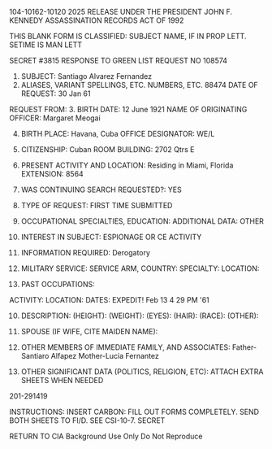 104-10162-10120 2025 RELEASE UNDER THE PRESIDENT JOHN F. KENNEDY ASSASSINATION RECORDS ACT OF 1992

THIS BLANK FORM IS CLASSIFIED:
SUBJECT NAME, IF IN PROP LETT.
SETIME IS MAN LETT

SECRET
#3815
RESPONSE TO GREEN LIST
REQUEST NO 108574
1. SUBJECT: Santiago Alvarez Fernandez
2. ALIASES, VARIANT SPELLINGS, ETC. NUMBERS, ETC. 
88474
DATE OF REQUEST: 30 Jan 61

REQUEST FROM:
3. BIRTH DATE: 12 June 1921
NAME OF ORIGINATING OFFICER: Margaret Meogai

4. BIRTH PLACE: Havana, Cuba
OFFICE DESIGNATOR: WE/L

5. CITIZENSHIP: Cuban
ROOM BUILDING: 2702 Qtrs E

6. PRESENT ACTIVITY AND LOCATION: Residing in Miami, Florida
EXTENSION: 8564
14. WAS CONTINUING SEARCH REQUESTED?: YES
15. TYPE OF REQUEST: 
FIRST TIME SUBMITTED

7. OCCUPATIONAL SPECIALTIES, EDUCATION:
ADDITIONAL DATA: OTHER

16. INTEREST IN SUBJECT: ESPIONAGE OR CE ACTIVITY

17. INFORMATION REQUIRED: Derogatory

8. MILITARY SERVICE:
SERVICE ARM, COUNTRY: 
SPECIALTY:
LOCATION:

9. PAST OCCUPATIONS:

ACTIVITY:
LOCATION:
DATES:
EXPEDIT!
Feb 13 4 29 PM '61

10. DESCRIPTION:
(HEIGHT):
(WEIGHT):
(EYES):
(HAIR):
(RACE):
(OTHER):

11. SPOUSE (IF WIFE, CITE MAIDEN NAME):

12. OTHER MEMBERS OF IMMEDIATE FAMILY, AND ASSOCIATES: 
Father-Santiaro Alfapez
Mother-Lucia Fernantez
13. OTHER SIGNIFICANT DATA (POLITICS, RELIGION, ETC): ATTACH EXTRA SHEETS WHEN NEEDED

201-291419

INSTRUCTIONS: INSERT CARBON: FILL OUT FORMS COMPLETELY.
SEND BOTH SHEETS TO FI/D.
SEE CSI-10-7.
SECRET

RETURN TO CIA
Background Use Only
Do Not Reproduce
